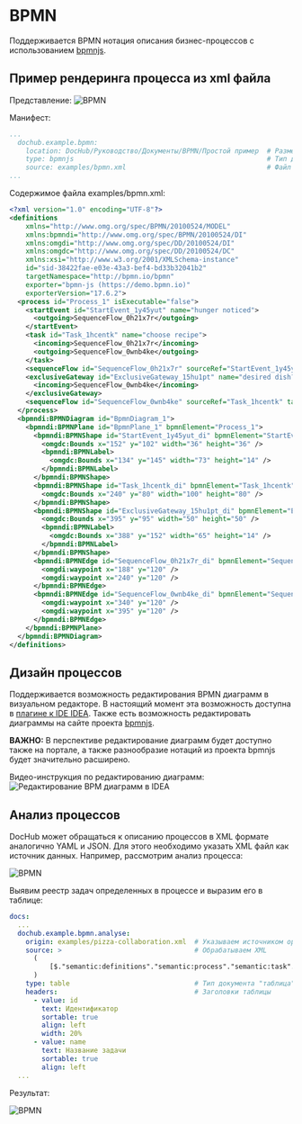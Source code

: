 # BPMN

Поддерживается BPMN нотация описания бизнес-процессов с использованием [bpmnjs](https://bpmn.io/). 

## Пример рендеринга процесса из xml файла
Представление:
![BPMN](@document/dochub.example.bpmn)


Манифест:
```yaml
...
  dochub.example.bpmn:
    location: DocHub/Руководство/Документы/BPMN/Простой пример  # Размещение документа в меню
    type: bpmnjs                                                # Тип документа
    source: examples/bpmn.xml                                   # Файл с xml описанием диаграммы
...
```

Содержимое файла examples/bpmn.xml:
```xml
<?xml version="1.0" encoding="UTF-8"?>
<definitions 
    xmlns="http://www.omg.org/spec/BPMN/20100524/MODEL"
    xmlns:bpmndi="http://www.omg.org/spec/BPMN/20100524/DI"
    xmlns:omgdi="http://www.omg.org/spec/DD/20100524/DI"
    xmlns:omgdc="http://www.omg.org/spec/DD/20100524/DC"
    xmlns:xsi="http://www.w3.org/2001/XMLSchema-instance"
    id="sid-38422fae-e03e-43a3-bef4-bd33b32041b2"
    targetNamespace="http://bpmn.io/bpmn"
    exporter="bpmn-js (https://demo.bpmn.io)"
    exporterVersion="17.6.2">
  <process id="Process_1" isExecutable="false">
    <startEvent id="StartEvent_1y45yut" name="hunger noticed">
      <outgoing>SequenceFlow_0h21x7r</outgoing>
    </startEvent>
    <task id="Task_1hcentk" name="choose recipe">
      <incoming>SequenceFlow_0h21x7r</incoming>
      <outgoing>SequenceFlow_0wnb4ke</outgoing>
    </task>
    <sequenceFlow id="SequenceFlow_0h21x7r" sourceRef="StartEvent_1y45yut" targetRef="Task_1hcentk" />
    <exclusiveGateway id="ExclusiveGateway_15hu1pt" name="desired dish?">
      <incoming>SequenceFlow_0wnb4ke</incoming>
    </exclusiveGateway>
    <sequenceFlow id="SequenceFlow_0wnb4ke" sourceRef="Task_1hcentk" targetRef="ExclusiveGateway_15hu1pt" />
  </process>
  <bpmndi:BPMNDiagram id="BpmnDiagram_1">
    <bpmndi:BPMNPlane id="BpmnPlane_1" bpmnElement="Process_1">
      <bpmndi:BPMNShape id="StartEvent_1y45yut_di" bpmnElement="StartEvent_1y45yut">
        <omgdc:Bounds x="152" y="102" width="36" height="36" />
        <bpmndi:BPMNLabel>
          <omgdc:Bounds x="134" y="145" width="73" height="14" />
        </bpmndi:BPMNLabel>
      </bpmndi:BPMNShape>
      <bpmndi:BPMNShape id="Task_1hcentk_di" bpmnElement="Task_1hcentk">
        <omgdc:Bounds x="240" y="80" width="100" height="80" />
      </bpmndi:BPMNShape>
      <bpmndi:BPMNShape id="ExclusiveGateway_15hu1pt_di" bpmnElement="ExclusiveGateway_15hu1pt" isMarkerVisible="true">
        <omgdc:Bounds x="395" y="95" width="50" height="50" />
        <bpmndi:BPMNLabel>
          <omgdc:Bounds x="388" y="152" width="65" height="14" />
        </bpmndi:BPMNLabel>
      </bpmndi:BPMNShape>
      <bpmndi:BPMNEdge id="SequenceFlow_0h21x7r_di" bpmnElement="SequenceFlow_0h21x7r">
        <omgdi:waypoint x="188" y="120" />
        <omgdi:waypoint x="240" y="120" />
      </bpmndi:BPMNEdge>
      <bpmndi:BPMNEdge id="SequenceFlow_0wnb4ke_di" bpmnElement="SequenceFlow_0wnb4ke">
        <omgdi:waypoint x="340" y="120" />
        <omgdi:waypoint x="395" y="120" />
      </bpmndi:BPMNEdge>
    </bpmndi:BPMNPlane>
  </bpmndi:BPMNDiagram>
</definitions>
```

## Дизайн процессов

Поддерживается возможность редактирования BPMN диаграмм в визуальном редакторе. 
В настоящий момент эта возможность доступна в [плагине к IDE IDEA](https://plugins.jetbrains.com/plugin/18518-dochub-architecture-as-code).
Также есть возможность редактировать диаграммы на сайте проекта [bpmnjs](https://demo.bpmn.io/s/start).

**ВАЖНО:** В перспективе редактирование диаграмм будет доступно также на портале, а также разнообразие нотаций 
из проекта bpmnjs будет значительно расширено.

Видео-инструкция по редактированию диаграмм:
![Редактирование BPM диаграмм в IDEA](https://youtu.be/qQzsHuYxNzg)


## Анализ процессов

DocHub может обращаться к описанию процессов в XML формате аналогично YAML и JSON. Для этого необходимо указать XML
файл как источник данных. Например, рассмотрим анализ процесса:

![BPMN](@document/dochub.example.bpmn.full)

Выявим реестр задач определенных в процессе и выразим его в таблице:

```yaml
docs:
  ...
  dochub.example.bpmn.analyse:
    origin: examples/pizza-collaboration.xml  # Указываем источником оригинальных данных XML файл
    source: >                                 # Обрабатываем XML
      (
          [$."semantic:definitions"."semantic:process"."semantic:task"."$"]
      )
    type: table                               # Тип документа "таблица"
    headers:                                  # Заголовки таблицы
      - value: id
        text: Идентификатор
        sortable: true
        align: left
        width: 20%
      - value: name
        text: Название задачи
        sortable: true
        align: left
  ...
```

Результат:

![BPMN](@document/dochub.example.bpmn.analyse)